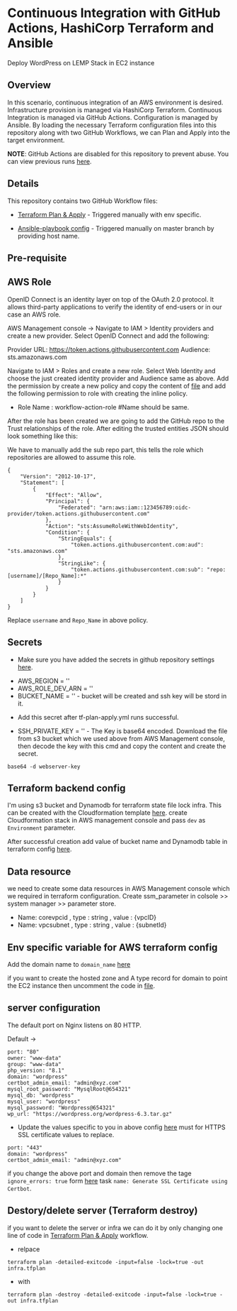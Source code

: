 # Continuous Integration with GitHub Actions, HashiCorp Terraform and Ansible

Deploy WordPress on LEMP Stack in EC2 instance

## Overview

In this scenario, continuous integration of an AWS environment is desired. Infrastructure provision is managed via HashiCorp Terraform. Continuous Integration is managed via GitHub Actions. Configuration is managed by Ansible. By loading the necessary Terraform configuration files into this repository along with two GitHub Workflows, we can Plan and Apply into the target environment.

**NOTE**: GitHub Actions are disabled for this repository to prevent abuse. You can view previous runs [here](/actions).

## Details

This repository contains two GitHub Workflow files:

- [Terraform Plan & Apply](/.github/workflows/tf-plan-apply.yml) - Triggered manually with env specific.

- [Ansible-playbook config](/.github/workflows/ansible-config.yml) - Triggered manually on master branch by providing host name.

## Pre-requisite

## AWS Role

OpenID Connect is an identity layer on top of the OAuth 2.0 protocol. It allows third-party applications to verify the identity of end-users or in our case an AWS role.

AWS Management console -> Navigate to IAM > Identity providers and create a new provider. Select OpenID Connect and add the following:

Provider URL: https://token.actions.githubusercontent.com
Audience: sts.amazonaws.com

Navigate to IAM > Roles and create a new role. Select Web Identity and choose the just created identity provider and Audience same as above. Add the permission by create a new policy and copy the content of [file](./role_iam_permissions.json) and add the following permission to role with creating the inline policy.

- Role Name : workflow-action-role #Name should be same.

After the role has been created we are going to add the GitHub repo to the Trust relationships of the role. After editing the trusted entities JSON should look something like this:

We have to manually add the sub repo part, this tells the role which repositories are allowed to assume this role.

```
{
    "Version": "2012-10-17",
    "Statement": [
        {
            "Effect": "Allow",
            "Principal": {
                "Federated": "arn:aws:iam::123456789:oidc-provider/token.actions.githubusercontent.com"
            },
            "Action": "sts:AssumeRoleWithWebIdentity",
            "Condition": {
                "StringEquals": {
                    "token.actions.githubusercontent.com:aud": "sts.amazonaws.com"
                },
                "StringLike": {
                    "token.actions.githubusercontent.com:sub": "repo:[username]/[Repo_Name]:*"
                }
            }
        }
    ]
}
```

Replace `username` and `Repo_Name` in above policy.

## Secrets

- Make sure you have added the secrets in github repository settings [here](/settings/secrets/actions).

* AWS_REGION = '<region>'
* AWS_ROLE_DEV_ARN = '<Role ARN>'
* BUCKET_NAME = '<Bucket Name>' - bucket will be created and ssh key will be stord in it.

- Add this secret after tf-plan-apply.yml runs successful.

* SSH_PRIVATE_KEY = '<private key>' - The Key is base64 encoded. Download the file from s3 bucket which we used above from AWS Management console, then decode the key with this cmd and copy the content and create the secret.

`base64 -d webserver-key`

## Terraform backend config

I'm using s3 bucket and Dynamodb for terraform state file lock infra.
This can be created with the Cloudformation template [here](/Infra-setup/cloudformationStack/statelockinfra.yml). create Cloudformation stack in AWS management console and pass `dev` as `Environment` parameter.

After successful creation add value of bucket name and Dynamodb table in terraform config [here](/Infra-setup/env/dev/provider.tf).

## Data resource

we need to create some data resources in AWS Management console which we required in terraform configuration. Create ssm_parameter in colsole >> system manager >> parameter store.

- Name: corevpcid , type : string , value : {vpcID}
- Name: vpcsubnet , type : string , value : {subnetId}

## Env specific variable for AWS terraform config

Add the domain name to `domain_name` [here](/Infra-setup/env/dev/main.tf)

if you want to create the hosted zone and A type record for domain to point the EC2 instance then uncomment the code in [file](/Infra-setup/wordpress/route53.tf).

## server configuration

The default port on Nginx listens on 80 HTTP.

Default ->

```
port: "80"
owner: "www-data"
group: "www-data"
php_version: "8.1"
domain: "wordpress"
certbot_admin_email: "admin@xyz.com"
mysql_root_password: "MysqlRoot@654321"
mysql_db: "wordpress"
mysql_user: "wordpress"
mysql_password: "Wordpress@654321"
wp_url: "https://wordpress.org/wordpress-6.3.tar.gz"
```

- Update the values specific to you in above config [here](/ansible/group_vars/default.yml) must for HTTPS SSL certificate values to replace.

```
port: "443"
domain: "wordpress"
certbot_admin_email: "admin@xyz.com"
```

if you change the above port and domain then remove the tage `ignore_errors: true` form [here](/ansible/lemp_stack.yml) task `name: Generate SSL Certificate using Certbot`.

## Destory/delete server (Terraform destroy)

if you want to delete the server or infra we can do it by only changing one line of code in [Terraform Plan & Apply](/.github/workflows/tf-plan-apply.yml) workflow.

- relpace

```
terraform plan -detailed-exitcode -input=false -lock=true -out infra.tfplan
```

- with

```
terraform plan -destroy -detailed-exitcode -input=false -lock=true -out infra.tfplan
```
